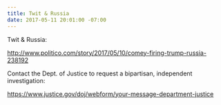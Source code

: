```yaml
---
title: Twit & Russia
date: 2017-05-11 20:01:00 -07:00
---
```


Twit & Russia: 

http://www.politico.com/story/2017/05/10/comey-firing-trump-russia-238192 
 
Contact the Dept. of Justice to request a bipartisan, independent investigation:

https://www.justice.gov/doj/webform/your-message-department-justice
